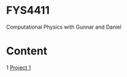 # FYS4411
Computational Physics with Gunnar and Daniel
# Content
1 [Project 1](https://github.com/dulte/FYS4411/tree/master/Project1)
